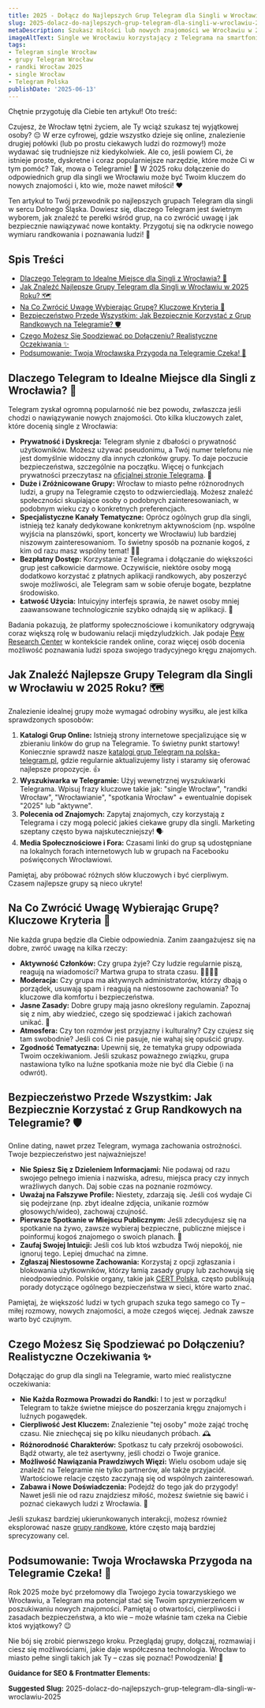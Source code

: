 ```yaml
---
title: 2025 - Dołącz do Najlepszych Grup Telegram dla Singli w Wrocławiu (2025)
slug: 2025-dolacz-do-najlepszych-grup-telegram-dla-singli-w-wroclawiu-2025
metaDescription: Szukasz miłości lub nowych znajomości we Wrocławiu w 2025? Odkryj najlepsze grupy Telegram dla singli! Dowiedz się, jak je znaleźć i bezpiecznie z nich korzystać.
imageAltText: Single we Wrocławiu korzystający z Telegrama na smartfonie, w tle panorama miasta.
tags:
- Telegram single Wrocław
- grupy Telegram Wrocław
- randki Wrocław 2025
- single Wrocław
- Telegram Polska
publishDate: '2025-06-13'
---
```


Chętnie przygotuję dla Ciebie ten artykuł! Oto treść:

Czujesz, że Wrocław tętni życiem, ale Ty wciąż szukasz tej wyjątkowej osoby? 😔 W erze cyfrowej, gdzie wszystko dzieje się online, znalezienie drugiej połówki (lub po prostu ciekawych ludzi do rozmowy!) może wydawać się trudniejsze niż kiedykolwiek. Ale co, jeśli powiem Ci, że istnieje proste, dyskretne i coraz popularniejsze narzędzie, które może Ci w tym pomóc? Tak, mowa o Telegramie! 🎉 W 2025 roku dołączenie do odpowiednich grup dla singli we Wrocławiu może być Twoim kluczem do nowych znajomości i, kto wie, może nawet miłości! ❤️

Ten artykuł to Twój przewodnik po najlepszych grupach Telegram dla singli w sercu Dolnego Śląska. Dowiesz się, dlaczego Telegram jest świetnym wyborem, jak znaleźć te perełki wśród grup, na co zwrócić uwagę i jak bezpiecznie nawiązywać nowe kontakty. Przygotuj się na odkrycie nowego wymiaru randkowania i poznawania ludzi! 🚀

## Spis Treści

- [Dlaczego Telegram to Idealne Miejsce dla Singli z Wrocławia? 🤔](#dlaczego-telegram-to-idealne-miejsce-dla-singli-z-wroclawia-)
- [Jak Znaleźć Najlepsze Grupy Telegram dla Singli w Wrocławiu w 2025 Roku? 🗺️](#jak-znalezc-najlepsze-grupy-telegram-dla-singli-w-wroclawiu-w-2025-roku-)
- [Na Co Zwrócić Uwagę Wybierając Grupę? Kluczowe Kryteria 🧐](#na-co-zwrocic-uwage-wybierajac-grupe-kluczowe-kryteria-)
- [Bezpieczeństwo Przede Wszystkim: Jak Bezpiecznie Korzystać z Grup Randkowych na Telegramie? 🛡️](#bezpieczenstwo-przede-wszystkim-jak-bezpiecznie-korzystac-z-grup-randkowych-na-telegramie-)
- [Czego Możesz Się Spodziewać po Dołączeniu? Realistyczne Oczekiwania ✨](#czego-mozesz-sie-spodziewac-po-dolaczeniu-realistyczne-oczekiwania-)
- [Podsumowanie: Twoja Wrocławska Przygoda na Telegramie Czeka! 🥂](#podsumowanie-twoja-wroclawska-przygoda-na-telegramie-czeka-)

## Dlaczego Telegram to Idealne Miejsce dla Singli z Wrocławia? 🤔

Telegram zyskał ogromną popularność nie bez powodu, zwłaszcza jeśli chodzi o nawiązywanie nowych znajomości. Oto kilka kluczowych zalet, które docenią single z Wrocławia:

*   **Prywatność i Dyskrecja:** Telegram słynie z dbałości o prywatność użytkowników. Możesz używać pseudonimu, a Twój numer telefonu nie jest domyślnie widoczny dla innych członków grupy. To daje poczucie bezpieczeństwa, szczególnie na początku. Więcej o funkcjach prywatności przeczytasz na [oficjalnej stronie Telegrama](https://telegram.org/privacy). 🤫
*   **Duże i Zróżnicowane Grupy:** Wrocław to miasto pełne różnorodnych ludzi, a grupy na Telegramie często to odzwierciedlają. Możesz znaleźć społeczności skupiające osoby o podobnych zainteresowaniach, w podobnym wieku czy o konkretnych preferencjach.
*   **Specjalistyczne Kanały Tematyczne:** Oprócz ogólnych grup dla singli, istnieją też kanały dedykowane konkretnym aktywnościom (np. wspólne wyjścia na planszówki, sport, koncerty we Wrocławiu) lub bardziej niszowym zainteresowaniom. To świetny sposób na poznanie kogoś, z kim od razu masz wspólny temat! 🎲🎵
*   **Bezpłatny Dostęp:** Korzystanie z Telegrama i dołączanie do większości grup jest całkowicie darmowe. Oczywiście, niektóre osoby mogą dodatkowo korzystać z płatnych aplikacji randkowych, aby poszerzyć swoje możliwości, ale Telegram sam w sobie oferuje bogate, bezpłatne środowisko.
*   **Łatwość Użycia:** Intuicyjny interfejs sprawia, że nawet osoby mniej zaawansowane technologicznie szybko odnajdą się w aplikacji. 📱

Badania pokazują, że platformy społecznościowe i komunikatory odgrywają coraz większą rolę w budowaniu relacji międzyludzkich. Jak podaje [Pew Research Center](https://www.pewresearch.org/internet/2020/02/06/the-virtues-and-downsides-of-online-dating/) w kontekście randek online, coraz więcej osób docenia możliwość poznawania ludzi spoza swojego tradycyjnego kręgu znajomych.

## Jak Znaleźć Najlepsze Grupy Telegram dla Singli w Wrocławiu w 2025 Roku? 🗺️

Znalezienie idealnej grupy może wymagać odrobiny wysiłku, ale jest kilka sprawdzonych sposobów:

1.  **Katalogi Grup Online:** Istnieją strony internetowe specjalizujące się w zbieraniu linków do grup na Telegramie. To świetny punkt startowy! Koniecznie sprawdź nasze [katalogi grup Telegram na polska-telegram.pl](/grupy), gdzie regularnie aktualizujemy listy i staramy się oferować najlepsze propozycje. 👍
2.  **Wyszukiwarka w Telegramie:** Użyj wewnętrznej wyszukiwarki Telegrama. Wpisuj frazy kluczowe takie jak: "single Wrocław", "randki Wrocław", "Wrocławianie", "spotkania Wrocław" + ewentualnie dopisek "2025" lub "aktywne".
3.  **Polecenia od Znajomych:** Zapytaj znajomych, czy korzystają z Telegrama i czy mogą polecić jakieś ciekawe grupy dla singli. Marketing szeptany często bywa najskuteczniejszy! 🗣️
4.  **Media Społecznościowe i Fora:** Czasami linki do grup są udostępniane na lokalnych forach internetowych lub w grupach na Facebooku poświęconych Wrocławiowi.

Pamiętaj, aby próbować różnych słów kluczowych i być cierpliwym. Czasem najlepsze grupy są nieco ukryte!

## Na Co Zwrócić Uwagę Wybierając Grupę? Kluczowe Kryteria 🧐

Nie każda grupa będzie dla Ciebie odpowiednia. Zanim zaangażujesz się na dobre, zwróć uwagę na kilka rzeczy:

*   **Aktywność Członków:** Czy grupa żyje? Czy ludzie regularnie piszą, reagują na wiadomości? Martwa grupa to strata czasu. 🚶‍♂️🚶‍♀️
*   **Moderacja:** Czy grupa ma aktywnych administratorów, którzy dbają o porządek, usuwają spam i reagują na niestosowne zachowania? To kluczowe dla komfortu i bezpieczeństwa.
*   **Jasne Zasady:** Dobre grupy mają jasno określony regulamin. Zapoznaj się z nim, aby wiedzieć, czego się spodziewać i jakich zachowań unikać. 📜
*   **Atmosfera:** Czy ton rozmów jest przyjazny i kulturalny? Czy czujesz się tam swobodnie? Jeśli coś Ci nie pasuje, nie wahaj się opuścić grupy.
*   **Zgodność Tematyczna:** Upewnij się, że tematyka grupy odpowiada Twoim oczekiwaniom. Jeśli szukasz poważnego związku, grupa nastawiona tylko na luźne spotkania może nie być dla Ciebie (i na odwrót).

## Bezpieczeństwo Przede Wszystkim: Jak Bezpiecznie Korzystać z Grup Randkowych na Telegramie? 🛡️

Online dating, nawet przez Telegram, wymaga zachowania ostrożności. Twoje bezpieczeństwo jest najważniejsze!

*   **Nie Spiesz Się z Dzieleniem Informacjami:** Nie podawaj od razu swojego pełnego imienia i nazwiska, adresu, miejsca pracy czy innych wrażliwych danych. Daj sobie czas na poznanie rozmówcy.
*   **Uważaj na Fałszywe Profile:** Niestety, zdarzają się. Jeśli coś wydaje Ci się podejrzane (np. zbyt idealne zdjęcia, unikanie rozmów głosowych/wideo), zachowaj czujność.
*   **Pierwsze Spotkanie w Miejscu Publicznym:** Jeśli zdecydujesz się na spotkanie na żywo, zawsze wybieraj bezpieczne, publiczne miejsce i poinformuj kogoś znajomego o swoich planach. 📍
*   **Zaufaj Swojej Intuicji:** Jeśli coś lub ktoś wzbudza Twój niepokój, nie ignoruj tego. Lepiej dmuchać na zimne.
*   **Zgłaszaj Niestosowne Zachowania:** Korzystaj z opcji zgłaszania i blokowania użytkowników, którzy łamią zasady grupy lub zachowują się nieodpowiednio. Polskie organy, takie jak [CERT Polska](https://www.cert.pl/), często publikują porady dotyczące ogólnego bezpieczeństwa w sieci, które warto znać.

Pamiętaj, że większość ludzi w tych grupach szuka tego samego co Ty – miłej rozmowy, nowych znajomości, a może czegoś więcej. Jednak zawsze warto być czujnym.

## Czego Możesz Się Spodziewać po Dołączeniu? Realistyczne Oczekiwania ✨

Dołączając do grup dla singli na Telegramie, warto mieć realistyczne oczekiwania:

*   **Nie Każda Rozmowa Prowadzi do Randki:** I to jest w porządku! Telegram to także świetne miejsce do poszerzania kręgu znajomych i luźnych pogawędek.
*   **Cierpliwość Jest Kluczem:** Znalezienie "tej osoby" może zająć trochę czasu. Nie zniechęcaj się po kilku nieudanych próbach. 🕰️
*   **Różnorodność Charakterów:** Spotkasz tu cały przekrój osobowości. Bądź otwarty, ale też asertywny, jeśli chodzi o Twoje granice.
*   **Możliwość Nawiązania Prawdziwych Więzi:** Wielu osobom udaje się znaleźć na Telegramie nie tylko partnerów, ale także przyjaciół. Wartościowe relacje często zaczynają się od wspólnych zainteresowań.
*   **Zabawa i Nowe Doświadczenia:** Podejdź do tego jak do przygody! Nawet jeśli nie od razu znajdziesz miłość, możesz świetnie się bawić i poznać ciekawych ludzi z Wrocławia. 🥳

Jeśli szukasz bardziej ukierunkowanych interakcji, możesz również eksplorować nasze [grupy randkowe](/grupy/randki), które często mają bardziej sprecyzowany cel.

## Podsumowanie: Twoja Wrocławska Przygoda na Telegramie Czeka! 🥂

Rok 2025 może być przełomowy dla Twojego życia towarzyskiego we Wrocławiu, a Telegram ma potencjał stać się Twoim sprzymierzeńcem w poszukiwaniu nowych znajomości. Pamiętaj o otwartości, cierpliwości i zasadach bezpieczeństwa, a kto wie – może właśnie tam czeka na Ciebie ktoś wyjątkowy? 😉

Nie bój się zrobić pierwszego kroku. Przeglądaj grupy, dołączaj, rozmawiaj i ciesz się możliwościami, jakie daje współczesna technologia. Wrocław to miasto pełne singli takich jak Ty – czas się poznać! Powodzenia! 🌟

**Guidance for SEO & Frontmatter Elements:**


**Suggested Slug:**
2025-dolacz-do-najlepszych-grup-telegram-dla-singli-w-wroclawiu-2025
